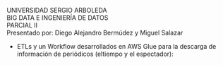 UNIVERSIDAD SERGIO ARBOLEDA \
BIG DATA E INGENIERÍA DE DATOS \
PARCIAL II \
Presentado por: Diego Alejandro Bermúdez y Miguel Salazar

- ETLs y un Workflow desarrollados en AWS Glue para la descarga de información de periódicos (eltiempo y el espectador):
